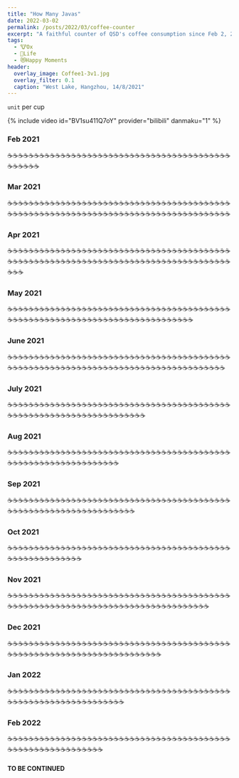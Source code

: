 ```yaml
---
title: "How Many Javas"
date: 2022-03-02
permalink: /posts/2022/03/coffee-counter
excerpt: "A faithful counter of QSD's coffee consumption since Feb 2, 2021."
tags:
  - 🐮Ox
  - 🍜Life
  - 😻Happy Moments
header:
  overlay_image: Coffee1-3v1.jpg
  overlay_filter: 0.1
  caption: "West Lake, Hangzhou, 14/8/2021"
---
```


`unit` per cup


{% include video id="BV1su411Q7oY" provider="bilibili" danmaku="1" %}


### Feb 2021
☕️☕️☕️☕️☕️☕️☕️☕️☕️☕️☕️☕️☕️☕️☕️☕️☕️☕️☕️☕️☕️☕️☕️☕️☕️☕️☕️☕️☕️☕️☕️☕️☕️☕️☕️☕️☕️☕️☕️☕️☕️☕️☕️☕️☕️☕️☕️☕️

### Mar 2021
☕️☕️☕️☕️☕️☕️☕️☕️☕️☕️☕️☕️☕️☕️☕️☕️☕️☕️☕️☕️☕️☕️☕️☕️☕️☕️☕️☕️☕️☕️☕️☕️☕️☕️☕️☕️☕️☕️☕️☕️☕️☕️☕️☕️☕️☕️☕️☕️☕️☕️☕️☕️☕️☕️☕️☕️☕️☕️☕️☕️☕️☕️☕️☕️☕️☕️☕️☕️☕️☕️☕️☕️☕️☕️☕️☕️☕️☕️☕️☕️☕️☕️☕️☕️

### Apr 2021
☕️☕️☕️☕️☕️☕️☕️☕️☕️☕️☕️☕️☕️☕️☕️☕️☕️☕️☕️☕️☕️☕️☕️☕️☕️☕️☕️☕️☕️☕️☕️☕️☕️☕️☕️☕️☕️☕️☕️☕️☕️☕️☕️☕️☕️☕️☕️☕️☕️☕️☕️☕️☕️☕️☕️☕️☕️☕️☕️☕️☕️☕️☕️☕️☕️☕️☕️☕️☕️☕️☕️☕️☕️☕️☕️☕️☕️☕️☕️☕️☕️☕️☕️☕️☕️☕️☕️

### May 2021
☕️☕️☕️☕️☕️☕️☕️☕️☕️☕️☕️☕️☕️☕️☕️☕️☕️☕️☕️☕️☕️☕️☕️☕️☕️☕️☕️☕️☕️☕️☕️☕️☕️☕️☕️☕️☕️☕️☕️☕️☕️☕️☕️☕️☕️☕️☕️☕️☕️☕️☕️☕️☕️☕️☕️☕️☕️☕️☕️☕️☕️☕️☕️☕️☕️☕️☕️☕️☕️☕️☕️☕️☕️☕️☕️☕️☕️

### June 2021
☕️☕️☕️☕️☕️☕️☕️☕️☕️☕️☕️☕️☕️☕️☕️☕️☕️☕️☕️☕️☕️☕️☕️☕️☕️☕️☕️☕️☕️☕️☕️☕️☕️☕️☕️☕️☕️☕️☕️☕️☕️☕️☕️☕️☕️☕️☕️☕️☕️☕️☕️☕️☕️☕️☕️☕️☕️☕️☕️☕️☕️☕️☕️☕️☕️☕️☕️☕️☕️☕️☕️☕️☕️☕️☕️☕️☕️☕️☕️☕️☕️☕️☕️

### July 2021
☕️☕️☕️☕️☕️☕️☕️☕️☕️☕️☕️☕️☕️☕️☕️☕️☕️☕️☕️☕️☕️☕️☕️☕️☕️☕️☕️☕️☕️☕️☕️☕️☕️☕️☕️☕️☕️☕️☕️☕️☕️☕️☕️☕️☕️☕️☕️☕️☕️☕️☕️☕️☕️☕️☕️☕️☕️☕️☕️☕️☕️☕️☕️☕️☕️☕️☕️☕️

### Aug 2021
☕️☕️☕️☕️☕️☕️☕️☕️☕️☕️☕️☕️☕️☕️☕️☕️☕️☕️☕️☕️☕️☕️☕️☕️☕️☕️☕️☕️☕️☕️☕️☕️☕️☕️☕️☕️☕️☕️☕️☕️☕️☕️☕️☕️☕️☕️☕️☕️☕️☕️☕️☕️☕️☕️☕️☕️☕️☕️☕️☕️☕️☕️☕️

### Sep 2021
☕️☕️☕️☕️☕️☕️☕️☕️☕️☕️☕️☕️☕️☕️☕️☕️☕️☕️☕️☕️☕️☕️☕️☕️☕️☕️☕️☕️☕️☕️☕️☕️☕️☕️☕️☕️☕️☕️☕️☕️☕️☕️☕️☕️☕️☕️☕️☕️☕️☕️☕️☕️☕️☕️☕️☕️☕️☕️☕️☕️☕️☕️☕️☕️☕️☕️

### Oct 2021
☕️☕️☕️☕️☕️☕️☕️☕️☕️☕️☕️☕️☕️☕️☕️☕️☕️☕️☕️☕️☕️☕️☕️☕️☕️☕️☕️☕️☕️☕️☕️☕️☕️☕️☕️☕️☕️☕️☕️☕️☕️☕️☕️☕️☕️☕️☕️☕️☕️☕️☕️☕️☕️☕️☕️☕️

### Nov 2021
☕️☕️☕️☕️☕️☕️☕️☕️☕️☕️☕️☕️☕️☕️☕️☕️☕️☕️☕️☕️☕️☕️☕️☕️☕️☕️☕️☕️☕️☕️☕️☕️☕️☕️☕️☕️☕️☕️☕️☕️☕️☕️☕️☕️☕️☕️☕️☕️☕️☕️☕️☕️☕️☕️☕️☕️☕️☕️☕️☕️☕️☕️☕️☕️☕️☕️☕️☕️☕️☕️☕️☕️☕️☕️☕️☕️☕️☕️☕️☕️

### Dec 2021
☕️☕️☕️☕️☕️☕️☕️☕️☕️☕️☕️☕️☕️☕️☕️☕️☕️☕️☕️☕️☕️☕️☕️☕️☕️☕️☕️☕️☕️☕️☕️☕️☕️☕️☕️☕️☕️☕️☕️☕️☕️☕️☕️☕️☕️☕️☕️☕️☕️☕️☕️☕️☕️☕️☕️☕️☕️☕️☕️☕️☕️☕️☕️☕️☕️☕️☕️☕️☕️☕️☕️
### Jan 2022
☕️☕️☕️☕️☕️☕️☕️☕️☕️☕️☕️☕️☕️☕️☕️☕️☕️☕️☕️☕️☕️☕️☕️☕️☕️☕️☕️☕️☕️☕️☕️☕️☕️☕️☕️☕️☕️☕️☕️☕️☕️☕️☕️☕️☕️☕️☕️☕️☕️☕️☕️☕️☕️☕️☕️☕️☕️☕️☕️☕️☕️☕️☕️☕️

### Feb 2022
☕️☕️☕️☕️☕️☕️☕️☕️☕️☕️☕️☕️☕️☕️☕️☕️☕️☕️☕️☕️☕️☕️☕️☕️☕️☕️☕️☕️☕️☕️☕️☕️☕️☕️☕️☕️☕️☕️☕️☕️☕️☕️☕️☕️☕️☕️☕️☕️☕️☕️☕️☕️☕️☕️☕️☕️☕️☕️☕️☕️

#### TO BE CONTINUED